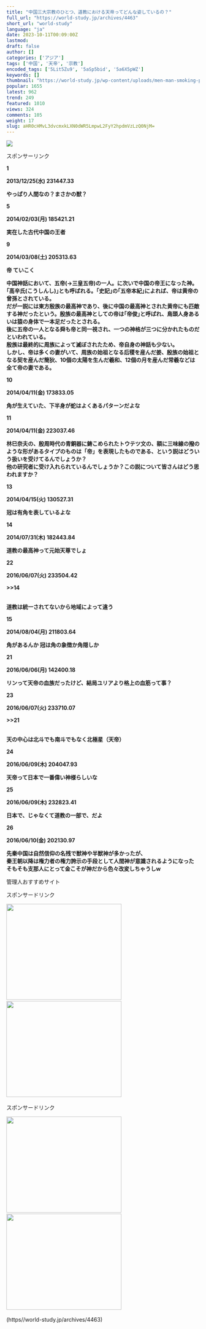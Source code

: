 ```yaml
---
title: "中国三大宗教のひとつ、道教における天帝ってどんな姿しているの？"
full_url: "https://world-study.jp/archives/4463"
short_url: "world-study"
language: "ja"
date: 2023-10-11T00:09:00Z
lastmod: 
draft: false
author: []
categories: ['アジア']
tags: ['中国', '天帝', '宗教']
encoded_tags: ['5Lit5Zu9', '5aSp5bid', '5a6X5pWZ']
keywords: []
thumbnail: "https://world-study.jp/wp-content/uploads/men-man-smoking-portrait-cool-5798224.jpg"
popular: 1655
latest: 962
trend: 249
featured: 1010
views: 324
comments: 105
weight: 17
slug: aHR0cHMvL3dvcmxkLXN0dWR5LmpwL2FyY2hpdmVzLzQ0NjM=
---
```


![](https://world-study.jp/wp-content/uploads/men-man-smoking-portrait-cool-5798224.jpg)

<div><p class='ps-label'>スポンサーリンク</p><p class='ps-widget'></p><p class='t_h'><strong><p>1 <p> 2013/12/25(水) 231447.33 </p></p></strong></p><p class='t_b'><strong><p> やっぱり人間なの？まさかの獣？ </p></strong></p><p></p><p class='t_b'><strong><p>5 <p> 2014/02/03(月) 185421.21 </p></p></strong></p><p class='t_b'><strong><p> 実在した古代中国の王者 </p></strong></p><p class='t_h'><strong><p>9 <p> 2014/03/08(土) 205313.63 </p></p></strong></p><p><strong> 帝 ていこく </strong></p><p><strong> 中国神話において、五帝(→三皇五帝)の一人。に次いで中国の帝王になった神。｢高辛氏(こうしんし)｣とも呼ばれる。｢史記｣の｢五帝本紀｣によれば、帝は黄帝の曾孫とされている。</strong><br><strong>だが一説には東方殷族の最高神であり、後に中国の最高神とされた黄帝にも匹敵する神だったという。殷族の最高神としての帝は｢帝俊｣と呼ばれ、鳥頭人身あるいは猿の身体で一本足だったとされる。</strong><br><strong>後に五帝の一人となる舜も帝と同一視され、一つの神格が三つに分かれたものだといわれている。</strong><br><strong>殷族は最終的に周族によって滅ぼされたため、帝自身の神話も少ない。</strong><br><strong>しかし、帝は多くの妻がいて、周族の始祖となる后稷を産んだ姜、殷族の始祖となる契を産んだ簡狄、10個の太陽を生んだ羲和、12個の月を産んだ常羲などは全て帝の妻である。</strong></p><p class='t_h'><strong><p>10 <p> 2014/04/11(金) 173833.05 </p></p></strong></p><p class='t_b'><strong><p> 角が生えていた、下半身が蛇はよくあるパターンだよな </p></strong></p><p class='t_h'><strong><p>11 <p> 2014/04/11(金) 223037.46 </p></p></strong></p><p class='t_b'><strong><p> 林巳奈夫の、殷周時代の青銅器に鋳こめられたトウテツ文の、額に三味線の撥のような形があるタイプのものは「帝」を表現したものである、という説はどういう扱いを受けてるんでしょうか？<br> 他の研究者に受け入れられているんでしょうか？この説について皆さんはどう思われますか？ </p></strong></p><p class='t_h'><strong><p>13 <p> 2014/04/15(火) 130527.31 </p></p></strong></p><p class='t_b'><strong><p> 冠は有角を表しているよな </p></strong></p><p class='t_h'><strong><p>14 <p> 2014/07/31(木) 182443.84 </p></p></strong></p><p class='t_b'><strong><p> 道教の最高神って元始天尊でしょ </p></strong></p><p class='t_h t_i'><strong><p>22 <p> 2016/06/07(火) 233504.42 </p></p></strong></p><p class='t_b t_i'><strong><p><p class='anchor'>>>14</p><br> 道教は統一されてないから地域によって違う </p></strong></p><p class='t_h'><strong><p>15 <p> 2014/08/04(月) 211803.64 </p></p></strong></p><p class='t_b'><strong><p> 角があるんか 冠は角の象徴か角隠しか </p></strong></p><p class='t_h'><strong><p>21 <p> 2016/06/06(月) 142400.18 </p></p></strong></p><p class='t_b'><strong><p> リンって天帝の血族だったけど、結局ユリアより格上の血筋って事？ </p></strong></p><p class='t_h t_i'><strong><p>23 <p> 2016/06/07(火) 233710.07 </p></p></strong></p><p class='t_b t_i'><strong><p><p class='anchor'>>>21</p><br> 天の中心は北斗でも南斗でもなく北極星（天帝） </p></strong></p><p class='t_h'><strong><p>24 <p> 2016/06/09(木) 204047.93 </p></p></strong></p><p class='t_b'><strong><p> 天帝って日本で一番偉い神様らしいな </p></strong></p><p class='t_h'><strong><p>25 <p> 2016/06/09(木) 232823.41 </p></p></strong></p><p class='t_b'><strong><p> 日本で、じゃなくて道教の一部で、だよ </p></strong></p><p class='t_h'><strong><p>26 <p> 2016/06/10(金) 202130.97 </p></p></strong></p><p class='t_b'><strong><p> 先秦中国は自然信仰の名残で獣神や半獣神が多かったが、<br> 秦王朝以降は権力者の権力誇示の手段として人間神が意識されるようになった<br> そもそも支那人にとって金こそが神だから色々改変しちゃうしw </p></strong></p> <p class='textwidget custom-html-widget'></p><p class='top_rss_down_title'> 管理人おすすめサイト </p> <p class='rss4'> </p><p class='posts-under-1'>スポンサードリンク</p><a href='https//hb.afl.rakuten.co.jp/hsc/22147dca.3eb27a4d.22147dcb.ab9930ba/?link_type=pict&ut=eyJwYWdlIjoic2hvcCIsInR5cGUiOiJwaWN0IiwiY29sIjoxLCJjYXQiOiI0NCIsImJhbiI6IjQ2MDEzNSIsImFtcCI6ZmFsc2V9' target='_blank' rel='nofollow sponsored noopener'><img src='https//hbb.afl.rakuten.co.jp/hsb/22147dca.3eb27a4d.22147dcb.ab9930ba/?me_id=1&me_adv_id=460135&t=pict' border='0' alt='' title=''></a> <br> <a href='https//px.a8.net/svt/ejp?a8mat=3TD6WR+3C9O2A+2PEO+1I1IKX' rel='nofollow'> <img border='0' width='300' height='250' alt='' src='https//www23.a8.net/svt/bgt?aid=230722875202&wid=005&eno=01&mid=s00000012624009077000&mc=1'></a> <img border='0' width='1' height='1' src='https//www10.a8.net/0.gif?a8mat=3TD6WR+3C9O2A+2PEO+1I1IKX' alt=''> <a href='https//px.a8.net/svt/ejp?a8mat=3TD6WR+4491HU+54ZG+609HT' rel='nofollow'> <img border='0' width='300' height='250' alt='' src='https//www29.a8.net/svt/bgt?aid=230722875249&wid=005&eno=01&mid=s00000023974001009000&mc=1'></a> <img border='0' width='1' height='1' src='https//www18.a8.net/0.gif?a8mat=3TD6WR+4491HU+54ZG+609HT' alt=''> <p class='posts-under-1'>スポンサードリンク</p><a href='https//px.a8.net/svt/ejp?a8mat=3BQDI5+2RFHW2+3D3Q+65U41' rel='nofollow'> <img border='0' width='300' height='250' alt='' src='https//www28.a8.net/svt/bgt?aid=201104861167&wid=005&eno=01&mid=s00000015695001035000&mc=1'></a> <img border='0' width='1' height='1' src='https//www17.a8.net/0.gif?a8mat=3BQDI5+2RFHW2+3D3Q+65U41' alt=''> <a href='https//px.a8.net/svt/ejp?a8mat=3H5J7Z+P0B9U+50+35UAKX' rel='nofollow'> <img border='0' width='300' height='250' alt='' src='https//www23.a8.net/svt/bgt?aid=210210191042&wid=005&eno=01&mid=s00000000018019121000&mc=1'></a> <img border='0' width='1' height='1' src='https//www10.a8.net/0.gif?a8mat=3H5J7Z+P0B9U+50+35UAKX' alt=''> </div>

(https//world-study.jp/archives/4463)
